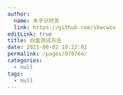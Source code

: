 ```yaml
---
author: 
  name: 木子识时务
  link: https://github.com/sbwcwso
editLink: true
title: 白盒测试方法
date: 2021-08-02 18:22:02
permalink: /pages/078764/
categories: 
  - null
tags: 
  - null
---
```

